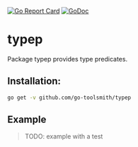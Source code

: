 [![Go Report Card](https://goreportcard.com/badge/github.com/go-toolsmith/typep)](https://goreportcard.com/report/github.com/go-toolsmith/typep)
[![GoDoc](https://godoc.org/github.com/go-toolsmith/typep?status.svg)](https://godoc.org/github.com/go-toolsmith/typep)


# typep

Package typep provides type predicates.

## Installation:

```bash
go get -v github.com/go-toolsmith/typep
```

## Example

> TODO: example with a test
